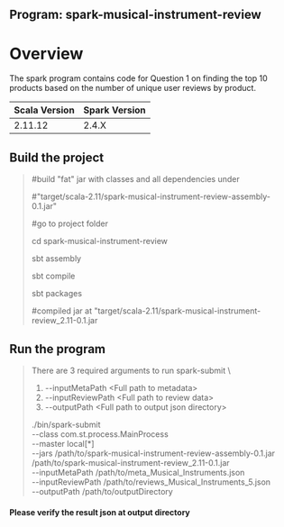 ## Program: spark-musical-instrument-review

# Overview

The spark program contains code for Question 1 on finding the top 10 products based on the number of unique user reviews by product.

| Scala Version | Spark Version |
|---|---|
|  2.11.12 | 2.4.X |

## Build the project
>#build "fat" jar with classes and all dependencies under
>
>#"target/scala-2.11/spark-musical-instrument-review-assembly-0.1.jar"
>
>#go to project folder
>
>cd spark-musical-instrument-review
>
>sbt assembly
>
>sbt compile
>
>sbt packages
>
>#compiled jar at "target/scala-2.11/spark-musical-instrument-review_2.11-0.1.jar

## Run the program
> There are 3 required arguments to run spark-submit \
> 1. --inputMetaPath <Full path to metadata\>
> 2. --inputReviewPath <Full path to review data\>
> 3. --outputPath <Full path to output json directory\>
>
>./bin/spark-submit \
  --class com.st.process.MainProcess  \
  --master local\[*] \
  --jars /path/to/spark-musical-instrument-review-assembly-0.1.jar \
  /path/to/spark-musical-instrument-review_2.11-0.1.jar \
  --inputMetaPath /path/to/meta_Musical_Instruments.json \
  --inputReviewPath /path/to/reviews_Musical_Instruments_5.json \
  --outputPath /path/to/outputDirectory

#### Please verify the result json at output directory 